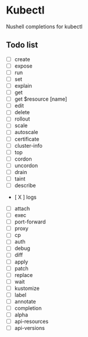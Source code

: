 # Kubectl
Nushell completions for kubectl

## Todo list
* [   ] create
* [   ] expose
* [   ] run
* [   ] set
* [   ] explain
* [   ] get
* [   ] get $resource [name]
* [   ] edit
* [   ] delete
* [   ] rollout
* [   ] scale
* [   ] autoscale
* [   ] certificate
* [   ] cluster-info
* [   ] top
* [   ] cordon
* [   ] uncordon
* [   ] drain
* [   ] taint
* [   ] describe
* [ X ] logs
* [   ] attach
* [   ] exec
* [   ] port-forward
* [   ] proxy
* [   ] cp
* [   ] auth
* [   ] debug
* [   ] diff
* [   ] apply
* [   ] patch
* [   ] replace
* [   ] wait
* [   ] kustomize
* [   ] label
* [   ] annotate
* [   ] completion
* [   ] alpha
* [   ] api-resources
* [   ] api-versions
